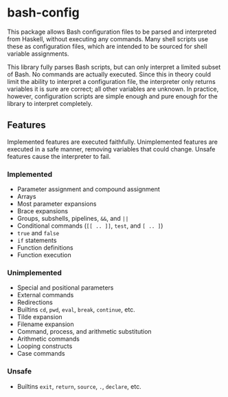# bash-config

This package allows Bash configuration files to be parsed and interpreted
from Haskell, without executing any commands. Many shell scripts use
these as configuration files, which are intended to be sourced for
shell variable assignments.

This library fully parses Bash scripts, but can only interpret a limited
subset of Bash. No commands are actually executed. Since this in theory
could limit the ability to interpret a configuration file, the interpreter
only returns variables it is sure are correct; all other variables are
unknown. In practice, however, configuration scripts are simple enough
and pure enough for the library to interpret completely.

## Features
Implemented features are executed faithfully. Unimplemented features are
executed in a safe manner, removing variables that could change. Unsafe
features cause the interpreter to fail.

### Implemented
* Parameter assignment and compound assignment
* Arrays
* Most parameter expansions
* Brace expansions
* Groups, subshells, pipelines, `&&`, and `||`
* Conditional commands (`[[ .. ]]`, `test`, and `[ .. ]`)
* `true` and `false`
* `if` statements
* Function definitions
* Function execution

### Unimplemented
* Special and positional parameters
* External commands
* Redirections
* Builtins `cd`, `pwd`, `eval`, `break`, `continue`, etc.
* Tilde expansion
* Filename expansion
* Command, process, and arithmetic substitution
* Arithmetic commands
* Looping constructs
* Case commands

### Unsafe
* Builtins `exit`, `return`, `source`, `.`, `declare`, etc.
